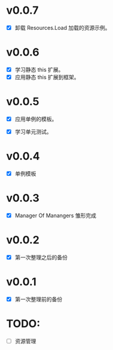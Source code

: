 # v0.0.7

- [x] 卸载 Resources.Load 加载的资源示例。

# v0.0.6

- [x] 学习静态 this 扩展。
- [x] 应用静态 this 扩展到框架。

# v0.0.5

- [x] 应用单例的模板。

- [x] 学习单元测试。

# v0.0.4

- [x] 单例模板

# v0.0.3

- [x] Manager Of Manangers 雏形完成

# v0.0.2

- [x] 第一次整理之后的备份

# v0.0.1

- [x] 第一次整理前的备份

# TODO:

- [ ] 资源管理
